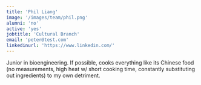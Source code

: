 ```yaml
---
title: 'Phil Liang'
image: '/images/team/phil.png'
alumni: 'no'
active: 'yes'
jobtitle: 'Cultural Branch'
email: 'peter@test.com'
linkedinurl: 'https://www.linkedin.com/'
---
```


Junior in bioengineering. If possible, cooks everything like its Chinese food (no measurements, high heat w/ short cooking time, constantly substituting out ingredients) to my own detriment. 
